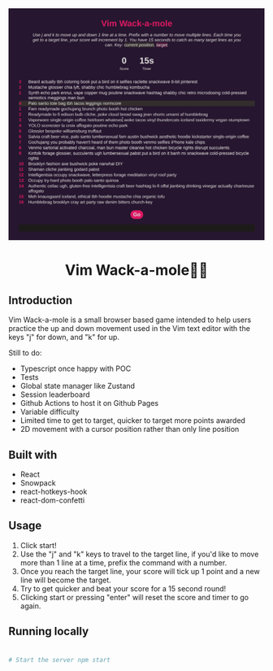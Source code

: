 <div align="center">
  <img src="assets/intro.gif"/>
  <h1>Vim Wack-a-mole🧑‍💻</h1>
</div>

## Introduction

Vim Wack-a-mole is a small browser based game intended to help users practice
the up and down movement used in the Vim text editor with the keys "j" for
down, and "k" for up.

Still to do:

- Typescript once happy with POC
- Tests
- Global state manager like Zustand
- Session leaderboard
- Github Actions to host it on Github Pages
- Variable difficulty
- Limited time to get to target, quicker to target more points awarded
- 2D movement with a cursor position rather than only line position

## Built with

- React
- Snowpack
- react-hotkeys-hook
- react-dom-confetti

## Usage

1. Click start!
2. Use the "j" and "k" keys to travel to the target line, if you'd like to move
more than 1 line at a time, prefix the command with a number.
3. Once you reach the target line, your score will tick up 1 point and a new
line will become the target.
4. Try to get quicker and beat your score for a 15 second round!
5. Clicking start or pressing "enter" will reset the score and timer to go
again.


## Running locally

```bash # Install dependencies npm i

# Start the server npm start

```

